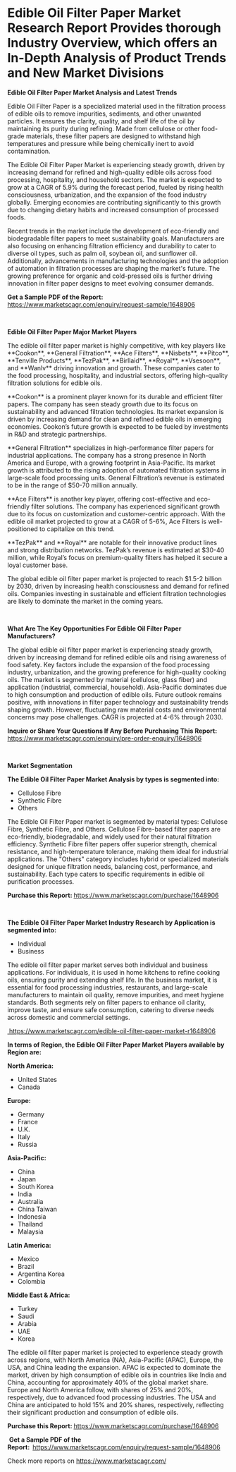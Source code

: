 <p><h1>Edible Oil Filter Paper Market Research Report Provides thorough Industry Overview, which offers an In-Depth Analysis of Product Trends and New Market Divisions</h1></p><p><strong>Edible Oil Filter Paper Market Analysis and Latest Trends</strong></p>
<p><p>Edible Oil Filter Paper is a specialized material used in the filtration process of edible oils to remove impurities, sediments, and other unwanted particles. It ensures the clarity, quality, and shelf life of the oil by maintaining its purity during refining. Made from cellulose or other food-grade materials, these filter papers are designed to withstand high temperatures and pressure while being chemically inert to avoid contamination.</p><p>The Edible Oil Filter Paper Market is experiencing steady growth, driven by increasing demand for refined and high-quality edible oils across food processing, hospitality, and household sectors. The market is expected to grow at a CAGR of 5.9% during the forecast period, fueled by rising health consciousness, urbanization, and the expansion of the food industry globally. Emerging economies are contributing significantly to this growth due to changing dietary habits and increased consumption of processed foods.</p><p>Recent trends in the market include the development of eco-friendly and biodegradable filter papers to meet sustainability goals. Manufacturers are also focusing on enhancing filtration efficiency and durability to cater to diverse oil types, such as palm oil, soybean oil, and sunflower oil. Additionally, advancements in manufacturing technologies and the adoption of automation in filtration processes are shaping the market's future. The growing preference for organic and cold-pressed oils is further driving innovation in filter paper designs to meet evolving consumer demands.</p></p>
<p><strong>Get a Sample PDF of the Report:&nbsp;</strong> <a href="https://www.marketscagr.com/enquiry/request-sample/1648906?utm_campaign=2115&utm_medium=2&utm_source=Github&utm_content=ia&utm_term=27012025&utm_id=edible-oil-filter-paper">https://www.marketscagr.com/enquiry/request-sample/1648906</a></p>
<p>&nbsp;</p>
<p><strong>Edible Oil Filter Paper Major Market Players</strong></p>
<p><p>The edible oil filter paper market is highly competitive, with key players like **Cookon**, **General Filtration**, **Ace Filters**, **Nisbets**, **Pitco**, **Tenville Products**, **TezPak**, **Birllaid**, **Royal**, **Vsesoon**, and **Wanlv** driving innovation and growth. These companies cater to the food processing, hospitality, and industrial sectors, offering high-quality filtration solutions for edible oils.</p><p>**Cookon** is a prominent player known for its durable and efficient filter papers. The company has seen steady growth due to its focus on sustainability and advanced filtration technologies. Its market expansion is driven by increasing demand for clean and refined edible oils in emerging economies. Cookon’s future growth is expected to be fueled by investments in R&D and strategic partnerships.</p><p>**General Filtration** specializes in high-performance filter papers for industrial applications. The company has a strong presence in North America and Europe, with a growing footprint in Asia-Pacific. Its market growth is attributed to the rising adoption of automated filtration systems in large-scale food processing units. General Filtration’s revenue is estimated to be in the range of $50-70 million annually.</p><p>**Ace Filters** is another key player, offering cost-effective and eco-friendly filter solutions. The company has experienced significant growth due to its focus on customization and customer-centric approach. With the edible oil market projected to grow at a CAGR of 5-6%, Ace Filters is well-positioned to capitalize on this trend.</p><p>**TezPak** and **Royal** are notable for their innovative product lines and strong distribution networks. TezPak’s revenue is estimated at $30-40 million, while Royal’s focus on premium-quality filters has helped it secure a loyal customer base.</p><p>The global edible oil filter paper market is projected to reach $1.5-2 billion by 2030, driven by increasing health consciousness and demand for refined oils. Companies investing in sustainable and efficient filtration technologies are likely to dominate the market in the coming years.</p></p>
<p>&nbsp;</p>
<p><strong>What Are The Key Opportunities For Edible Oil Filter Paper Manufacturers?</strong></p>
<p><p>The global edible oil filter paper market is experiencing steady growth, driven by increasing demand for refined edible oils and rising awareness of food safety. Key factors include the expansion of the food processing industry, urbanization, and the growing preference for high-quality cooking oils. The market is segmented by material (cellulose, glass fiber) and application (industrial, commercial, household). Asia-Pacific dominates due to high consumption and production of edible oils. Future outlook remains positive, with innovations in filter paper technology and sustainability trends shaping growth. However, fluctuating raw material costs and environmental concerns may pose challenges. CAGR is projected at 4-6% through 2030.</p></p>
<p><strong>Inquire or Share Your Questions If Any Before Purchasing This Report:</strong> <a href="https://www.marketscagr.com/enquiry/pre-order-enquiry/1648906?utm_campaign=2115&utm_medium=2&utm_source=Github&utm_content=ia&utm_term=27012025&utm_id=edible-oil-filter-paper">https://www.marketscagr.com/enquiry/pre-order-enquiry/1648906</a></p>
<p>&nbsp;</p>
<p><strong>Market Segmentation</strong></p>
<p><strong>The Edible Oil Filter Paper Market Analysis by types is segmented into:</strong></p>
<p><ul><li>Cellulose Fibre</li><li>Synthetic Fibre</li><li>Others</li></ul></p>
<p><p>The Edible Oil Filter Paper market is segmented by material types: Cellulose Fibre, Synthetic Fibre, and Others. Cellulose Fibre-based filter papers are eco-friendly, biodegradable, and widely used for their natural filtration efficiency. Synthetic Fibre filter papers offer superior strength, chemical resistance, and high-temperature tolerance, making them ideal for industrial applications. The "Others" category includes hybrid or specialized materials designed for unique filtration needs, balancing cost, performance, and sustainability. Each type caters to specific requirements in edible oil purification processes.</p></p>
<p><strong>Purchase this Report:&nbsp;</strong><a href="https://www.marketscagr.com/purchase/1648906?utm_campaign=2115&utm_medium=2&utm_source=Github&utm_content=ia&utm_term=27012025&utm_id=edible-oil-filter-paper">https://www.marketscagr.com/purchase/1648906</a></p>
<p>&nbsp;</p>
<p><strong>The Edible Oil Filter Paper Market Industry Research by Application is segmented into:</strong></p>
<p><ul><li>Individual</li><li>Business</li></ul></p>
<p><p>The edible oil filter paper market serves both individual and business applications. For individuals, it is used in home kitchens to refine cooking oils, ensuring purity and extending shelf life. In the business market, it is essential for food processing industries, restaurants, and large-scale manufacturers to maintain oil quality, remove impurities, and meet hygiene standards. Both segments rely on filter papers to enhance oil clarity, improve taste, and ensure safe consumption, catering to diverse needs across domestic and commercial settings.</p></p>
<p><a href="https://www.marketscagr.com/edible-oil-filter-paper-market-r1648906?utm_campaign=2115&utm_medium=2&utm_source=Github&utm_content=ia&utm_term=27012025&utm_id=edible-oil-filter-paper">&nbsp;https://www.marketscagr.com/edible-oil-filter-paper-market-r1648906</a></p>
<p><strong>In terms of Region, the Edible Oil Filter Paper Market Players available by Region are:</strong></p>
<p>
    <p> <strong> North America: </strong>
        <ul>
            <li>United States</li>
            <li>Canada</li>
        </ul>
        </p> 
    <p> <strong> Europe: </strong>
        <ul>
            <li>Germany</li>
            <li>France</li>
            <li>U.K.</li>
            <li>Italy</li>
            <li>Russia</li>
        </ul>
        </p> 
    <p> <strong> Asia-Pacific: </strong>
        <ul>
            <li>China</li>
            <li>Japan</li>
            <li>South Korea</li>
            <li>India</li>
            <li>Australia</li>
            <li>China Taiwan</li>
            <li>Indonesia</li>
            <li>Thailand</li>
            <li>Malaysia</li>
        </ul>
        </p> 
    <p> <strong> Latin America: </strong>
        <ul>
            <li>Mexico</li>
            <li>Brazil</li>
            <li>Argentina Korea</li>
            <li>Colombia</li>
        </ul>
        </p> 
    <p> <strong> Middle East & Africa: </strong>
        <ul>
            <li>Turkey</li>
            <li>Saudi</li>
            <li>Arabia</li>
            <li>UAE</li>
            <li>Korea</li>
        </ul>
    </p>
    </p>
<p><p>The edible oil filter paper market is projected to experience steady growth across regions, with North America (NA), Asia-Pacific (APAC), Europe, the USA, and China leading the expansion. APAC is expected to dominate the market, driven by high consumption of edible oils in countries like India and China, accounting for approximately 40% of the global market share. Europe and North America follow, with shares of 25% and 20%, respectively, due to advanced food processing industries. The USA and China are anticipated to hold 15% and 20% shares, respectively, reflecting their significant production and consumption of edible oils.</p></p>
<p><strong>Purchase this Report: </strong><a href="https://www.marketscagr.com/purchase/1648906?utm_campaign=2115&utm_medium=2&utm_source=Github&utm_content=ia&utm_term=27012025&utm_id=edible-oil-filter-paper">https://www.marketscagr.com/purchase/1648906</a></p>
<p>&nbsp;<strong>Get a Sample PDF of the Report:&nbsp;&nbsp;</strong><a href="https://www.marketscagr.com/enquiry/request-sample/1648906?utm_campaign=2115&utm_medium=2&utm_source=Github&utm_content=ia&utm_term=27012025&utm_id=edible-oil-filter-paper">https://www.marketscagr.com/enquiry/request-sample/1648906</a></p>
<p><strong></strong></p>
<p>Check more reports on <a href="https://www.marketscagr.com/?utm_campaign=2115&utm_medium=2&utm_source=Github&utm_content=ia&utm_term=27012025&utm_id=edible-oil-filter-paper">https://www.marketscagr.com/</a></p>